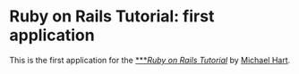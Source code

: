 # Ruby on Rails Tutorial: first application

This is the first application for the
[****Ruby on Rails Tutorial*](http://railstutorial.org/)
by [Michael Hart](http://michaelhart.com).
